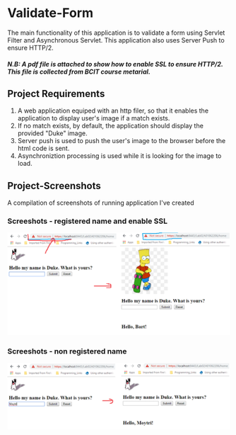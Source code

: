 # Validate-Form
The main functionality of this application is to validate a form using Servlet Filter and Asynchronous Servlet.
This application also uses Server Push to ensure HTTP/2.

##### N.B: A pdf file is attached to show how to enable SSL to ensure HTTP/2. This file is collected from BCIT course metarial.

## Project Requirements
1. A web application equiped with an http filer, so that it enables the application to display user's image if a match exists.
2. If no match exists, by default, the application should display the provided "Duke" image.
3. Server push is used to push the user's image to the browser before the html code is sent.
4. Asynchroniztion processing is used while it is looking for the image to load.

## Project-Screenshots

A compilation of screenshots of running application I've created

### Screeshots - registered name and enable SSL
![](https://github.com/Moytri/Validate-Form/blob/master/images/open.png)

### Screeshots - non registered name
![](https://github.com/Moytri/Validate-Form/blob/master/images/open2.png)

